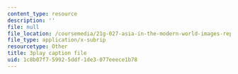 ```yaml
---
content_type: resource
description: ''
file: null
file_location: /coursemedia/21g-027-asia-in-the-modern-world-images-representations-fall-2016/1c8b07f759925ddf1de3077eeece1b78_zptyZRDiLsQ.srt
file_type: application/x-subrip
resourcetype: Other
title: 3play caption file
uid: 1c8b07f7-5992-5ddf-1de3-077eeece1b78
---
```

